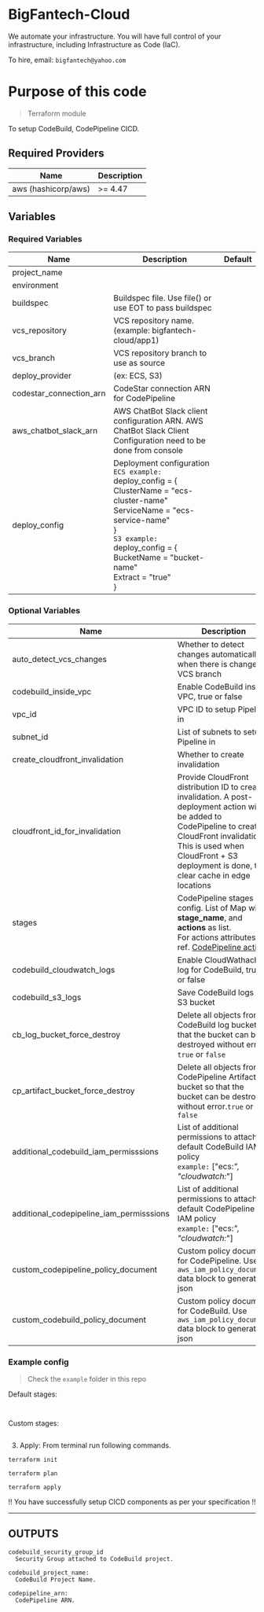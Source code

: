 # BigFantech-Cloud

We automate your infrastructure.
You will have full control of your infrastructure, including Infrastructure as Code (IaC).

To hire, email: `bigfantech@yahoo.com`

# Purpose of this code

> Terraform module

To setup CodeBuild, CodePipeline CICD.

## Required Providers

| Name                | Description |
| ------------------- | ----------- |
| aws (hashicorp/aws) | >= 4.47     |

## Variables

### Required Variables

| Name                    | Description                                                                                                                                                                                                                               | Default |
| ----------------------- | ----------------------------------------------------------------------------------------------------------------------------------------------------------------------------------------------------------------------------------------- | ------- |
| project_name            |                                                                                                                                                                                                                                           |         |
| environment             |                                                                                                                                                                                                                                           |         |
| buildspec               | Buildspec file. Use file() or use EOT to pass buildspec                                                                                                                                                                                   |         |
| vcs_repository          | VCS repository name. (example: bigfantech-cloud/app1)                                                                                                                                                                                     |         |
| vcs_branch              | VCS repository branch to use as source                                                                                                                                                                                                    |         |
| deploy_provider         | (ex: ECS, S3)                                                                                                                                                                                                                             |         |
| codestar_connection_arn | CodeStar connection ARN for CodePipeline                                                                                                                                                                                                  |         |
| aws_chatbot_slack_arn   | AWS ChatBot Slack client configuration ARN. AWS ChatBot Slack Client Configuration need to be done from console                                                                                                                           |         |
| deploy_config           | Deployment configuration<br>`ECS example:`<br>deploy_config = {<br>ClusterName = "ecs-cluster-name"<br>ServiceName = "ecs-service-name"<br>}<br>`S3 example:`<br>deploy_config = {<br>BucketName = "bucket-name"<br>Extract = "true"<br>} |         |

### Optional Variables

| Name                                     | Description                                                                                                                                                                                                                                  | Default |
| ---------------------------------------- | -------------------------------------------------------------------------------------------------------------------------------------------------------------------------------------------------------------------------------------------- | ------- |
| auto_detect_vcs_changes                  | Whether to detect changes automatically when there is change in VCS branch                                                                                                                                                                   | true    |
| codebuild_inside_vpc                     | Enable CodeBuild inside VPC, true or false                                                                                                                                                                                                   | false   |
| vpc_id                                   | VPC ID to setup Pipeline in                                                                                                                                                                                                                  | null    |
| subnet_id                                | List of subnets to setup Pipeline in                                                                                                                                                                                                         | []      |
| create_cloudfront_invalidation           | Whether to create invalidation                                                                                                                                                                                                               | false   |
| cloudfront_id_for_invalidation           | Provide CloudFront distribution ID to create invalidation. A post-deployment action will be added to CodePipeline to create CloudFront invalidation. This is used when CloudFront + S3 deployment is done, to clear cache in edge locations  | null    |
| stages                                   | CodePipeline stages config. List of Map with **stage_name**, and **actions** as list.<br>For actions attributes, ref. [CodePipeline action](https://registry.terraform.io/providers/hashicorp/aws/latest/docs/resources/codepipeline#action) | []      |
| codebuild_cloudwatch_logs                | Enable CloudWathach log for CodeBuild, true or false                                                                                                                                                                                         | true    |
| codebuild_s3_logs                        | Save CodeBuild logs in S3 bucket                                                                                                                                                                                                             | false   |
| cb_log_bucket_force_destroy              | Delete all objects from CodeBuild log bucket so that the bucket can be destroyed without error. `true` or `false`                                                                                                                            | false   |
| cp_artifact_bucket_force_destroy         | Delete all objects from CodePipeline Artifact bucket so that the bucket can be destroyed without error.`true` or `false`                                                                                                                     | false   |
| additional_codebuild_iam_permisssions    | List of additional permissions to attach to default CodeBuild IAM policy<br>`example:` ["ecs:*", "cloudwatch:*"]                                                                                                                             | []      |
| additional_codepipeline_iam_permisssions | List of additional permissions to attach to default CodePipeline IAM policy<br>`example:` ["ecs:*", "cloudwatch:*"]                                                                                                                          | []      |
| custom_codepipeline_policy_document      | Custom policy document for CodePipeline. Use `aws_iam_policy_document` data block to generate json                                                                                                                                           | null    |
| custom_codebuild_policy_document         | Custom policy document for CodeBuild. Use `aws_iam_policy_document` data block to generate json                                                                                                                                              | null    |

### Example config

> Check the `example` folder in this repo

Default stages:

```


```

Custom stages:

```

```

3. Apply: From terminal run following commands.

```
terraform init
```

```
terraform plan
```

```
terraform apply
```

!! You have successfully setup CICD components as per your specification !!

---

## OUTPUTS

```
codebuild_security_group_id
  Security Group attached to CodeBuild project.

codebuild_project_name:
  CodeBuild Project Name.

codepipeline_arn:
  CodePipeline ARN.
```

